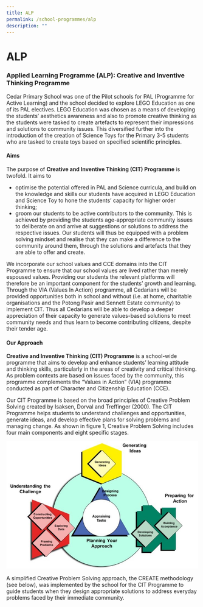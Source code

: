```yaml
---
title: ALP
permalink: /school-programmes/alp
description: ""
---
```

# **ALP**

### Applied Learning Programme (ALP): Creative and Inventive Thinking Programme

Cedar Primary School was one of the Pilot schools for PAL (Programme for Active Learning) and the school decided to explore LEGO Education as one of its PAL electives. LEGO Education was chosen as a means of developing the students’ aesthetics awareness and also to promote creative thinking as the students were tasked to create artefacts to represent their impressions and solutions to community issues. This diversified further into the introduction of the creation of Science Toys for the Primary 3-5 students who are tasked to create toys based on specified scientific principles.


#### Aims

The purpose of **Creative and Inventive Thinking (CIT) Programme** is twofold. It aims to

*   optimise the potential offered in PAL and Science curricula, and build on the knowledge and skills our students have acquired in LEGO Education and Science Toy to hone the students’ capacity for higher order thinking;
*   groom our students to be active contributors to the community. This is achieved by providing the students age-appropriate community issues to deliberate on and arrive at suggestions or solutions to address the respective issues. Our students will thus be equipped with a problem solving mindset and realise that they can make a difference to the community around them, through the solutions and artefacts that they are able to offer and create.

We incorporate our school values and CCE domains into the CIT Programme to ensure that our school values are lived rather than merely espoused values. Providing our students the relevant platforms will therefore be an important component for the students’ growth and learning. Through the VIA (Values In Action) programme, all Cedarians will be provided opportunities both in school and without (i.e. at home, charitable organisations and the Potong Pasir and Sennett Estate community) to implement CIT. Thus all Cedarians will be able to develop a deeper appreciation of their capacity to generate values-based solutions to meet community needs and thus learn to become contributing citizens, despite their tender age.


#### Our Approach

**Creative and Inventive Thinking (CIT) Programme** is a school-wide programme that aims to develop and enhance students’ learning attitude and thinking skills, particularly in the areas of creativity and critical thinking. As problem contexts are based on issues faced by the community, this programme complements the “Values in Action” (VIA) programme conducted as part of Character and Citizenship Education (CCE).

Our CIT Programme is based on the broad principles of Creative Problem Solving created by Isaksen, Dorval and Treffinger (2000). The CIT Programme helps students to understand challenges and opportunities, generate ideas, and develop effective plans for solving problems and managing change. As shown in figure 1, Creative Problem Solving includes four main components and eight specific stages.

![](/images/Creative%20Problem%20Saving.jpg)

A simplified Creative Problem Solving approach, the CREATE methodology (see below), was implemented by the school for the CIT Programme to guide students when they design appropriate solutions to address everyday problems faced by their immediate community.